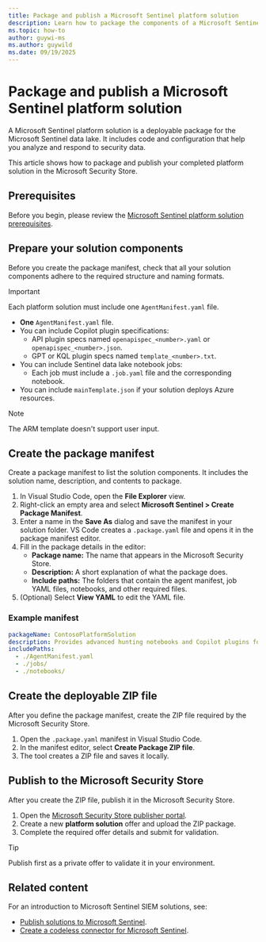 ```yaml
---
title: Package and publish a Microsoft Sentinel platform solution
description: Learn how to package the components of a Microsoft Sentinel platform solution and publish the package in the Microsoft Security Store.
ms.topic: how-to
author: guywi-ms
ms.author: guywild
ms.date: 09/19/2025
---
```


# Package and publish a Microsoft Sentinel platform solution

A Microsoft Sentinel platform solution is a deployable package for the Microsoft Sentinel data lake. It includes code and configuration that help you analyze and respond to security data.

This article shows how to package and publish your completed platform solution in the Microsoft Security Store. 

## Prerequisites

Before you begin, please review the [Microsoft Sentinel platform solution prerequisites](solution-setup-essentials.md#platform-solutions-prerequisites).

## Prepare your solution components

Before you create the package manifest, check that all your solution components adhere to the required structure and naming formats.

> [!IMPORTANT]
> Each platform solution must include one `AgentManifest.yaml` file.

- **One** `AgentManifest.yaml` file.
- You can include Copilot plugin specifications:
  - API plugin specs named `openapispec_<number>.yaml` or `openapispec_<number>.json`.
  - GPT or KQL plugin specs named `template_<number>.txt`.
- You can include Sentinel data lake notebook jobs:
  - Each job must include a `.job.yaml` file and the corresponding notebook.
- You can include `mainTemplate.json` if your solution deploys Azure resources.

> [!NOTE]
> The ARM template doesn't support user input.

## Create the package manifest

Create a package manifest to list the solution components. It includes the solution name, description, and contents to package.

1. In Visual Studio Code, open the **File Explorer** view.
1. Right-click an empty area and select **Microsoft Sentinel > Create Package Manifest**.
1. Enter a name in the **Save As** dialog and save the manifest in your solution folder. VS Code creates a `.package.yaml` file and opens it in the package manifest editor.
1. Fill in the package details in the editor:
   - **Package name:** The name that appears in the Microsoft Security Store.
   - **Description:** A short explanation of what the package does.
   - **Include paths:** The folders that contain the agent manifest, job YAML files, notebooks, and other required files.
1. (Optional) Select **View YAML** to edit the YAML file.

### Example manifest

```yaml
packageName: ContosoPlatformSolution
description: Provides advanced hunting notebooks and Copilot plugins for Contoso firewall logs.
includePaths:
  - ./AgentManifest.yaml
  - ./jobs/
  - ./notebooks/
```
  
## Create the deployable ZIP file

After you define the package manifest, create the ZIP file required by the Microsoft Security Store.

1. Open the `.package.yaml` manifest in Visual Studio Code.
1. In the manifest editor, select **Create Package ZIP file**.
1. The tool creates a ZIP file and saves it locally.

## Publish to the Microsoft Security Store

After you create the ZIP file, publish it in the Microsoft Security Store.

1. Open the [Microsoft Security Store publisher portal](https://securitystore.microsoft.com/).
1. Create a new **platform solution** offer and upload the ZIP package.
1. Complete the required offer details and submit for validation. 

> [!TIP]
> Publish first as a private offer to validate it in your environment.

## Related content

For an introduction to Microsoft Sentinel SIEM solutions, see:

- [Publish solutions to Microsoft Sentinel](publish-sentinel-solutions.md).
- [Create a codeless connector for Microsoft Sentinel](create-codeless-connector.md).